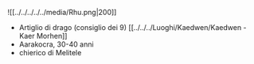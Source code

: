 ![[../../../../../media/Rhu.png|200]]
- Artiglio di drago (consiglio dei 9) [[../../../Luoghi/Kaedwen/Kaedwen - Kaer Morhen]] 
- Aarakocra, 30-40 anni
- chierico di Melitele